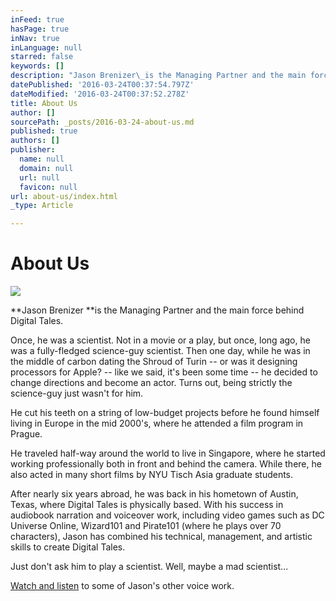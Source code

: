 ```yaml
---
inFeed: true
hasPage: true
inNav: true
inLanguage: null
starred: false
keywords: []
description: "Jason Brenizer\_is the Managing Partner and the main force behind Digital Tales."
datePublished: '2016-03-24T00:37:54.797Z'
dateModified: '2016-03-24T00:37:52.278Z'
title: About Us
author: []
sourcePath: _posts/2016-03-24-about-us.md
published: true
authors: []
publisher:
  name: null
  domain: null
  url: null
  favicon: null
url: about-us/index.html
_type: Article

---
```

# About Us
![](https://s3-us-west-2.amazonaws.com/the-grid-img/p/be65a28488f4352bcc0a41835d4401544c710230.jpg)

**Jason Brenizer **is the Managing Partner and the main force behind Digital Tales.

Once, he was a scientist. Not in a movie or a play, but once, long ago, he was a fully-fledged science-guy scientist. Then one day, while he was in the middle of carbon dating the Shroud of Turin -- or was it designing processors for Apple? -- like we said, it's been some time -- he decided to change directions and become an actor. Turns out, being strictly the science-guy just wasn't for him.

He cut his teeth on a string of low-budget projects before he found himself living in Europe in the mid 2000's, where he attended a film program in Prague.

He traveled half-way around the world to live in Singapore, where he started working professionally both in front and behind the camera. While there, he also acted in many short films by NYU Tisch Asia graduate students.

After nearly six years abroad, he was back in his hometown of Austin, Texas, where Digital Tales is physically based. With his success in audiobook narration and voiceover work, including video games such as DC Universe Online, Wizard101 and Pirate101 (where he plays over 70 characters), Jason has combined his technical, management, and artistic skills to create Digital Tales.

Just don't ask him to play a scientist. Well, maybe a mad scientist...

[Watch and listen][0] to some of Jason's other voice work.

[0]: null